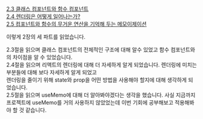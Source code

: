 [2.3 클래스 컴포넌트와 함수 컴포넌트](https://inblog.ai/luke/2%EC%9E%A5-%EB%A6%AC%EC%95%A1%ED%8A%B8-%ED%95%B5%EC%8B%AC%EC%9A%94%EC%86%8C-%EA%B9%8A%EA%B2%8C-%EC%82%B4%ED%8E%B4%EB%B3%B4%EA%B8%B0-2-16975?traffic_type=internal)     
[2.4 렌더링은 어떻게 일어나는가?](https://inblog.ai/luke/2-%EB%A6%AC%EC%95%A1%ED%8A%B8-%ED%95%B5%EC%8B%AC-%EC%9A%94%EC%86%8C-%EA%B9%8A%EA%B2%8C-%EC%82%B4%ED%8E%B4%EB%B3%B4%EA%B8%B0-3-16978?traffic_type=internal)     
[2.5 컴포넌트와 함수의 무거운 연산을 기억해 두는 메모이제이션](https://inblog.ai/luke/2-%EB%A6%AC%EC%95%A1%ED%8A%B8-%ED%95%B5%EC%8B%AC-%EC%9A%94%EC%86%8C-%EA%B9%8A%EA%B2%8C-%EC%82%B4%ED%8E%B4%EB%B3%B4%EA%B8%B0-3-16978?traffic_type=internal)

이렇게 2장의 세 파트를 읽었습니다.

2.3절을 읽으며 클래스 컴포넌트의 전체적인 구조에 대해 알수 있었고 함수 컴포넌트와의 차이점을 알 수 있었습니다.   
2.4절을 읽으며 리액트의 렌더링에 대해 더 자세하게 알게 되었습니다. 렌더링에 미치는 부분들에 대해 보다 자세하게 알게 되었고  
렌더링을 줄이기 위해 state와 prop을 어떤 방법을 사용해야 할지에 대해 생각하게 되었습니다.  
2.5절을 읽으며 useMemo에 대해 더 알아봐야겠다는 생각을 했습니다. 사실 지금까지 프로젝트에 useMemo를 거의 사용하지 않았었는데 이번 기회에 공부해보고 적용해봐야 할 것 같습니다.  
